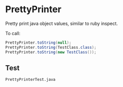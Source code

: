 PrettyPrinter
=============

Pretty print java object values, similar to ruby inspect.


To call: 
```java
PrettyPrinter.toString(null);
PrettyPrinter.toString(TestClass.class);
PrettyPrinter.toString(new TestClass());
```


## Test
`PrettyPrinterTest.java`
